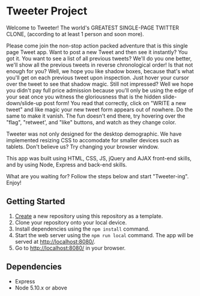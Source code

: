 # Tweeter Project

Welcome to Tweeter! The world's GREATEST SINGLE-PAGE TWITTER CLONE, (according to at least 1 person and soon more).

Please come join the non-stop action packed adventure that is this single page Tweet app. 
Want to post a new Tweet and then see it instantly? You got it. You want to see a list of all previous tweets? We'll do you one better, we'll show all the previous tweets in reverse chronological order! 
Is that not enough for you? Well, we hope you like shadow boxes, because that's what you'll get on each previous tweet upon inspection. Just hover your cursor over the tweet to see that shadow magic. 
Still not impressed? Well we hope you didn't pay full price admission because you'll only be using the edge of your seat once you witness the gloriousness that is the hidden slide-down/slide-up post form! You read that correctly, click on "WRITE a new tweet" and like magic your new tweet form appears out of nowhere. Do the same to make it vanish.
The fun doesn't end there, try hovering over the "flag", "retweet', and "like" buttons, and watch as they change color.

Tweeter was not only designed for the desktop demographic. We have implemented resizing CSS to accomodate for smaller devices such as tablets. Don't believe us? Try changing your browser window.

This app was built using HTML, CSS, JS, jQuery and AJAX front-end skills, and by using Node, Express and back-end skills.

What are you waiting for? Follow the steps below and start "Tweeter-ing". Enjoy!

## Getting Started

1. [Create](https://docs.github.com/en/repositories/creating-and-managing-repositories/creating-a-repository-from-a-template) a new repository using this repository as a template.
2. Clone your repository onto your local device.
3. Install dependencies using the `npm install` command.
3. Start the web server using the `npm run local` command. The app will be served at <http://localhost:8080/>.
4. Go to <http://localhost:8080/> in your browser.

## Dependencies

- Express
- Node 5.10.x or above
